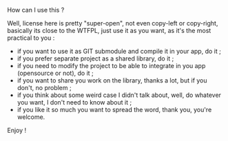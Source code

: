 How can I use this ?

Well, license here is pretty "super-open", not even copy-left or copy-right,
basically its close to the WTFPL, just use it as you want,
as it's the most practical to you :

* if you want to use it as GIT submodule and compile it in your app, do it ;
* if you prefer separate project as a shared library, do it ;
* if you need to modify the project to be able to integrate in you app (opensource or not), do it ;
* if you want to share you work on the library, thanks a lot, but if you don't, no problem ;
* if you think about some weird case I didn't talk about, well, do whatever you want, I don't need to know about it ;
* if you like it so much you want to spread the word, thank you, you're welcome.

Enjoy !
